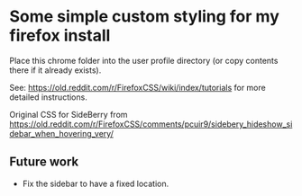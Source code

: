 # Some simple custom styling for my firefox install

Place this chrome folder into the user profile directory (or copy contents there if it already exists).

See: https://old.reddit.com/r/FirefoxCSS/wiki/index/tutorials for more detailed instructions.

Original CSS for SideBerry from https://old.reddit.com/r/FirefoxCSS/comments/pcuir9/sidebery_hideshow_sidebar_when_hovering_very/

## Future work

* Fix the sidebar to have a fixed location.

